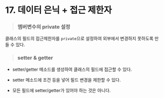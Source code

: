 # 17. 데이터 은닉 + 접근 제한자

> ### 멤버변수의 private 설정

클래스의 필드의 접근제한자를 `private`으로 설정하여 외부에서 변경하지 못하도록 만들 수 있다.

> ### setter & getter

- setter/getter 메소드를 생성하여 클래스의 필드에 접근할 수 있다.

- setter 메소드에 조건 등을 넣어 필드 변경을 제한할 수 있다.

- 모든 필드에 setter/getter가 있어야 하는 것은 아니다.



